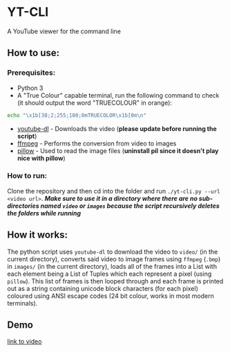 # YT-CLI

A YouTube viewer for the command line

## How to use:

### Prerequisites:

- Python 3
- A "True Colour" capable terminal, run the following command to check (it should output the word "TRUECOLOUR" in orange):
```sh
echo "\x1b[38;2;255;100;0mTRUECOLOR\x1b[0m\n"
```
- [youtube-dl](https://github.com/ytdl-org/youtube-dl#installation) - Downloads the video (**please update before running the script**)
- [ffmpeg](https://ffmpeg.org/download.html) - Performs the conversion from video to images
- [pillow](https://pillow.readthedocs.io/en/stable/installation.html) - Used to read the image files (**uninstall pil since it doesn't play nice with pillow**)

### How to run:

Clone the repository and then cd into the folder and run `./yt-cli.py --url <video url>`. _**Make sure to use it in a directory where there are no sub-directories named `video` or `images` because the script recursively deletes the folders while running**_

## How it works:

The python script uses `youtube-dl` to download the video to `video/` (in the current directory), converts said video to image frames using `ffmpeg` (`.bmp`) in `images/` (in the current directory), loads all of the frames into a List with each element being a List of Tuples which each represent a pixel (using `pillow`). This list of frames is then looped through and each frame is printed out as a string containing unicode block characters (for each pixel) coloured using ANSI escape codes (24 bit colour, works in most modern terminals).

## Demo

[link to video](https://user-images.githubusercontent.com/20072738/114243090-e82d9900-9983-11eb-96f4-aa15d5a29216.mp4)
